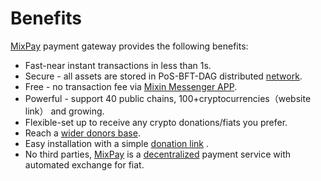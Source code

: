 # Benefits

[MixPay](../../about-us/more-about-mixpay.md) payment gateway provides the following benefits:

* Fast-near instant transactions in less than 1s.
* Secure - all assets are stored in PoS-BFT-DAG distributed [network](https://mixin.one/snapshots).&#x20;
* Free - no transaction fee via [Mixin Messenger APP](https://mixin.one/messenger).
* Powerful - support 40 public chains, 100+cryptocurrencies（website link） and growing.
* Flexible-set up to receive any crypto donations/fiats you prefer.
* Reach a [wider donors base](https://app.gitbook.com/s/DEi4HKufWDwkRvDViUEi/\~/changes/JARmAnbwCPiR9bwdyf1G/solutions/donations/why-donate-with-crypto).&#x20;
* Easy installation with a simple [donation link](https://mixpay.me/MixPayGuide/donate) .
* No third parties, [MixPay](../../about-us/more-about-mixpay.md) is a [decentralized](https://en.wikipedia.org/wiki/Decentralization) payment service with automated exchange for fiat.&#x20;
